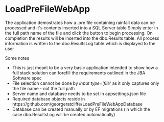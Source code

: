 # LoadPreFileWebApp
The application demostrates how a .pre file containing rainfall data can be processed and it's contents inserted into a SQL Server table
Simply enter in the full path name of the file and click the button to begin processing. On completion the results will be inserted into 
the dbo.Results table. All process information is written to the dbo.ResultsLog table which is displayed to the user

Some notes
<ul>
  <li>This is just meant to be a very basic application intended to show how a full stack solution can forefill the requirements outlined in the JBA Software spec </li>
  <li>File selection cannot be done by <i> input type='file' </i> as it only captures only the file name - not the full path</li>
  <li>Server name and database needs to be set in appsettings.json file</li>
  <li>Required database objects reside in https://github.com/georgeratcliffe/LoadPreFileWebAppDatabase </li>
  <li>Database can be created manually or by EF migrations (in which the case dbo.ResultsLog will be created automatically)</li>
</ul>
